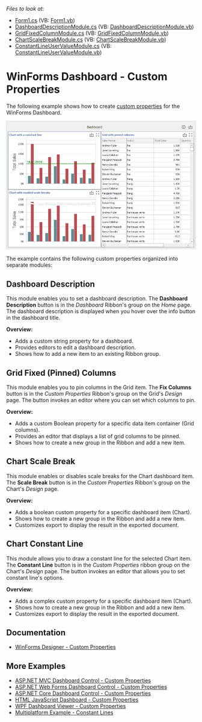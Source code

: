 *Files to look at*:

* [Form1.cs](./CS/WinForms-Dashboard-Custom-Properties/Form1.cs) (VB: [Form1.vb](./VB/WinForms-Dashboard-Custom-Properties/Form1.vb))
* [DashboardDescriptionModule.cs](./CS/WinForms-Dashboard-Custom-Properties/Modules/DashboardDescriptionModule.cs) (VB: [DashboardDescriptionModule.vb](./VB/WinForms-Dashboard-Custom-Properties/Modules/DashboardDescriptionModule.vb))
* [GridFixedColumnModule.cs](./CS/WinForms-Dashboard-Custom-Properties/Modules/GridFixedColumnModule.cs) (VB: [GridFixedColumnModule.vb](./VB/WinForms-Dashboard-Custom-Properties/Modules/GridFixedColumnModule.vb))
* [ChartScaleBreakModule.cs](./CS/WinForms-Dashboard-Custom-Properties/Modules/ChartScaleBreakModule.cs) (VB: [ChartScaleBreakModule.vb](./VB/WinForms-Dashboard-Custom-Properties/Modules/ChartScaleBreakModule.vb))
* [ConstantLineUserValueModule.cs](./CS/WinForms-Dashboard-Custom-Properties/Modules/ConstantLineUserValueModule.cs) (VB: [ConstantLineUserValueModule.vb](./VB/WinForms-Dashboard-Custom-Properties/Modules/ConstantLineUserValueModule.vb))


# WinForms Dashboard - Custom Properties

The following example shows how to create [custom properties](http://docs.devexpress.com/Dashboard/401595/designer-and-viewer-applications/winforms-designer/custom-properties) for the WinForms Dashboard. 

![](img/win-custom-properties.png)

The example contains the following custom properties organized into separate modules: 

## Dashboard Description
This module enables you to set a dashboard description. The **Dashboard Description** button is in the _Dashboard_ Ribbon's group on the _Home_ page. The dashboard description is displayed when you hover over the info button in the dashboard title. 
    
**Overview:**
* Adds a custom string property for a dashboard.
* Provides editors to edit a dashboard description.
* Shows how to add a new item to an existing Ribbon group.

## Grid Fixed (Pinned) Columns
This module enables you to pin columns in the Grid item. The **Fix Columns** button is in the _Custom Properties_ Ribbon's group on the Grid's _Design_ page. The button invokes an editor where you can set which columns to pin.

**Overview:**
* Adds a custom Boolean property for a specific data item container (Grid columns).
* Provides an editor that displays a list of grid columns to be pinned.
* Shows how to create a new group in the Ribbon and add a new item.

## Chart Scale Break
This module enables or disables scale breaks for the Chart dashboard item. The **Scale Break** button is in the _Custom Properties_ Ribbon's group on the Chart's _Design_ page.

**Overview:**
* Adds a boolean custom property for a specific dashboard item (Chart).
* Shows how to create a new group in the Ribbon and add a new item.
* Customizes export to display the result in the exported document.

## Chart Constant Line
This module allows you to draw a constant line for the selected Chart item. The **Constant Line** button is in the _Custom Properties_ ribbon group on the Chart's _Design_ page. The button invokes an editor that allows you to set constant line's options.

**Overview:**
* Adds a complex custom property for a specific dashboard item (Chart).
* Shows how to create a new group in the Ribbon and add a new item.
* Customizes export to display the result in the exported document.

## Documentation

- [WinForms Designer - Custom Properties](https://docs.devexpress.com/Dashboard/401595/designer-and-viewer-applications/winforms-designer/custom-properties?v=20.1)

## More Examples
- [ASP.NET MVC Dashboard Control - Custom Properties](https://github.com/DevExpress-Examples/asp-net-mvc-dashboard-custom-properties-sample)
- [ASP.NET Web Forms Dashboard Control - Custom Properties](https://github.com/DevExpress-Examples/asp-net-web-forms-dashboard-custom-properties-sample)
- [ASP.NET Core Dashboard Control - Custom Properties](https://github.com/DevExpress-Examples/asp-net-core-dashboard-custom-properties-sample)
- [HTML JavaScript Dashboard - Custom Properties](https://github.com/DevExpress-Examples/angular-with-asp-net-core-dashboard-custom-properties-sample)
- [WPF Dashboard Viewer - Custom Properties](https://github.com/DevExpress-Examples/wpf-dashboard-custom-properties)
- [Multiplatform Example - Constant Lines](https://github.com/DevExpress-Examples/dashboard-constant-lines)
